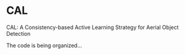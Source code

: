 # CAL
CAL: A Consistency-based Active Learning Strategy for Aerial Object Detection

The code is being organized...
